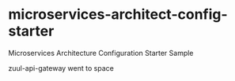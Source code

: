 # microservices-architect-config-starter
Microservices Architecture Configuration Starter Sample

zuul-api-gateway went to space


